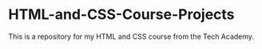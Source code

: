 # HTML-and-CSS-Course-Projects
This is a repository for my HTML and CSS course from the Tech Academy.
